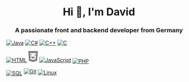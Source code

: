 <h1 align="center">Hi 👋, I'm David</h1>
<h3 align="center">A passionate front and backend developer from Germany</h3>

<a href="java" title="Java"><img height="35px" src="https://devlog.wiki/img/java.svg" alt="Java" loading="lazy"></a>
<a href="csharp" title="C#"><img style="height: 33px;" src="https://devlog.wiki/img/csharp.svg" alt="C#" loading="lazy"></a>
<a href="cplusplus" title="C++"><img style="height: 33px;" src="https://devlog.wiki/img/cplusplus.svg" alt="C++" loading="lazy"></a>
<a href="c" title="C"><img style="height: 33px;" src="https://devlog.wiki/img/c.svg" alt="C" loading="lazy"></a>

<a href="html" class="divider" title="HTML2"><img style="height: 30px;" src="https://devlog.wiki/img/html.svg" alt="HTML" loading="lazy"></a>
<a href="css" title="CSS"><img svg="https://devlog.wiki/img/css.svg#Layer_1" style="height: 30px;" src="img/css.svg" alt="CSS" loading="lazy"></a>
<a href="javascript" title="JavaScript"><img style="height: 30px;" src="https://devlog.wiki/img/javascript.svg" alt="JavaScript" loading="lazy"></a>
<a href="php" title="PHP"><img style="width: 40px; transform: translateY(3px);" src="https://devlog.wiki/img/php.svg" alt="PHP" loading="lazy"></a>

<a href="sql" title="SQL"><img style="width: 40px; transform: translateY(5px);" src="https://devlog.wiki/img/sql.svg" alt="SQL" loading="lazy"></a>
<a href="git" title="Git"><img style="height: 30px;" src="https://devlog.wiki/img/git.svg" alt="Git" loading="lazy"></a>
<a href="linux" title="Linux"><img style="height: 30px; transform: translateY(3px);" src="https://devlog.wiki/img/linux.svg" alt="Linux" loading="lazy"></a>
